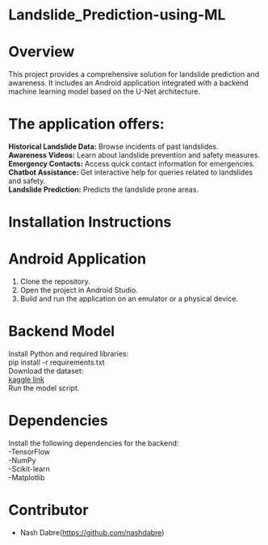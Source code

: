 # Landslide_Prediction-using-ML

# Overview
This project provides a comprehensive solution for landslide prediction and awareness. It includes an Android application integrated with a backend machine learning model based on the U-Net architecture. 

# The application offers:  
**Historical Landslide Data:** Browse incidents of past landslides.  
**Awareness Videos:** Learn about landslide prevention and safety measures.  
**Emergency Contacts:** Access quick contact information for emergencies.  
**Chatbot Assistance:** Get interactive help for queries related to landslides and safety.  
**Landslide Prediction:** Predicts the landslide prone areas.  

# Installation Instructions  
# Android Application  
1. Clone the repository.  
2. Open the project in Android Studio.  
3. Build and run the application on an emulator or a physical device.  

# Backend Model
Install Python and required libraries:  
  pip install -r requirements.txt     
Download the dataset:  
  [kaggle link](https://www.kaggle.com/datasets/tekbahadurkshetri/landslide4sense)  
Run the model script.  

# Dependencies
Install the following dependencies for the backend:  
  -TensorFlow  
  -NumPy  
  -Scikit-learn  
  -Matplotlib  

# Contributor
 - Nash Dabre(https://github.com/nashdabre)
